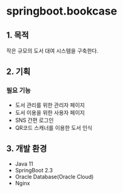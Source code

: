 # springboot.bookcase
## 1. 목적
작은 규모의 도서 대여 시스템을 구축한다.

## 2. 기획
### 필요 기능
- 도서 관리를 위한 관리자 페이지
- 도서 이용을 위한 사용자 페이지
- SNS 간편 로그인
- QR코드 스캐너를 이용한 도서 인식

## 3. 개발 환경
- Java 11
- SpringBoot 2.3
- Oracle Database(Oracle Cloud)
- Nginx
 
